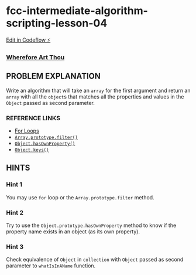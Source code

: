 # fcc-intermediate-algorithm-scripting-lesson-04

[Edit in Codeflow ⚡️](https://stackblitz.com/~/github.com/ladyinblack/fcc-intermediate-algorithm-scripting-lesson-04)

### [Wherefore Art Thou](https://www.freecodecamp.org/learn/javascript-algorithms-and-data-structures/intermediate-algorithm-scripting/wherefore-art-thou)

## PROBLEM EXPLANATION
Write an algorithm that will take an `array` for the first argument and return an `array` with all the `object`s that matches all the properties and values in the `Object` passed as second parameter.

### REFERENCE LINKS
- [For Loops](https://developer.mozilla.org/en-US/docs/Web/JavaScript/Reference/Statements/for)
- [`Array.prototype.filter()`](https://developer.mozilla.org/en-US/docs/Web/JavaScript/Reference/Global_Objects/Array/filter)
- [`Object.hasOwnProperty()`](https://developer.mozilla.org/en/docs/Web/JavaScript/Reference/Global_Objects/Object/hasOwnProperty)
- [`Object.keys()`](https://developer.mozilla.org/en-US/docs/Web/JavaScript/Reference/Global_Objects/Object/keys)

## HINTS
### Hint 1
You may use `for` loop or the `Array.prototype.filter` method.

### Hint 2
Try to use the `Object.prototype.hasOwnProperty` method to know if the property name exists in an object (as its own property).

### Hint 3
Check equivalence of `Object` in `collection` with `Object` passed as second parameter to `whatIsInAName` function.

